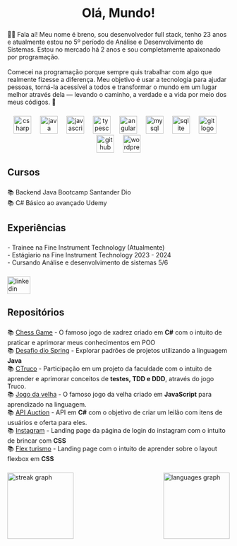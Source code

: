 <h1 align="center">Olá, Mundo!</h1>

###

<p align="left">👨‍💻 Fala aí! Meu nome é breno, sou desenvolvedor full stack, tenho 23 anos e atualmente estou no 5º período de Análise e Desenvolvimento de Sistemas. Estou no mercado há 2 anos e sou completamente apaixonado por programação.<br><br>Comecei na programação porque sempre quis trabalhar com algo que realmente fizesse a diferença. Meu objetivo é usar a tecnologia para ajudar pessoas, torná-la acessível a todos e transformar o mundo em um lugar melhor através dela — levando o caminho, a verdade e a vida por meio dos meus códigos. 🚀</p>

###

<div align="center">
  <img src="https://cdn.jsdelivr.net/gh/devicons/devicon/icons/csharp/csharp-original.svg" height="40" alt="csharp logo"  />
  <img width="12" />
  <img src="https://cdn.jsdelivr.net/gh/devicons/devicon/icons/java/java-original.svg" height="40" alt="java logo"  />
  <img width="12" />
  <img src="https://cdn.jsdelivr.net/gh/devicons/devicon/icons/javascript/javascript-original.svg" height="40" alt="javascript logo"  />
  <img width="12" />
  <img src="https://cdn.jsdelivr.net/gh/devicons/devicon/icons/typescript/typescript-original.svg" height="40" alt="typescript logo"  />
  <img width="12" />
  <img src="https://cdn.jsdelivr.net/gh/devicons/devicon/icons/angularjs/angularjs-original.svg" height="40" alt="angularjs logo"  />
  <img width="12" />
  <img src="https://cdn.jsdelivr.net/gh/devicons/devicon/icons/mysql/mysql-original.svg" height="40" alt="mysql logo"  />
  <img width="12" />
  <img src="https://cdn.jsdelivr.net/gh/devicons/devicon/icons/sqlite/sqlite-original.svg" height="40" alt="sqlite logo"  />
  <img width="12" />
  <img src="https://cdn.jsdelivr.net/gh/devicons/devicon/icons/git/git-original.svg" height="40" alt="git logo"  />
  <img width="12" />
  <img src="https://cdn.jsdelivr.net/gh/devicons/devicon/icons/github/github-original.svg" height="40" alt="github logo"  />
  <img width="12" />
  <img src="https://cdn.jsdelivr.net/gh/devicons/devicon/icons/wordpress/wordpress-original.svg" height="40" alt="wordpress logo"  />
</div>

###

<h2 align="left">Cursos</h2>

###

<p align="left">📚 Backend Java Bootcamp Santander Dio<br>📚 C# Básico ao avançado Udemy</p>

###

<h2 align="left">Experiências</h2>

###

<p align="left">- Trainee na Fine Instrument Technology (Atualmente)<br> - Estágiario na Fine Instrument Technology 2023 - 2024<br>-  Cursando Análise e desenvolvimento de sistemas 5/6</p>

###

<div align="left">
  <a href="https://www.linkedin.com/in/breno-oliveira-214591187/" target="_blank">
    <img src="https://raw.githubusercontent.com/maurodesouza/profile-readme-generator/master/src/assets/icons/social/linkedin/default.svg" width="52" height="40" alt="linkedin logo"  />
  </a>
</div>

###


###

<h2 align="left">Repositórios</h2>

###

<p align="left">📚 <a href="https://github.com/BrenoAissa/ChessGame">Chess Game</a> - O famoso jogo de xadrez criado em <b>C#</b> com o intuito de praticar e aprimorar meus conhecimentos em POO
<br> 📚 <a href="https://github.com/BrenoAissa/desafio-dio-spring">Desafio dio Spring</a> - Explorar padrões de projetos utilizando a linguagem <b>Java</b>
<br> 📚 <a href="https://github.com/BrenoAissa/CTruco">CTruco</a> - Participação em um projeto da faculdade com o intuito de aprender e aprimorar conceitos de <b>testes, TDD e DDD</b>, através do jogo Truco.
<br> 📚 <a href="https://github.com/BrenoAissa/Jogo-da-velha">Jogo da velha</a> - O famoso jogo da velha criado em <b>JavaScript</b> para aprendizado na linguagem.
<br> 📚 <a href="https://github.com/BrenoAissa/API-Auction">API Auction</a> - API em <b>C#</b> com o objetivo de criar um leilão com itens de usuários e oferta para eles.
<br> 📚 <a href="https://github.com/BrenoAissa/instagram">Instagram</a> - Landing page da página de login do instagram com o intuito de brincar com <b>CSS</b>
<br> 📚 <a href="https://github.com/BrenoAissa/Flex_Turismo">Flex turismo</a> - Landing page com o intuito de aprender sobre o layout flexbox em <b>CSS</b> </p> 

###

###

<div align="left">
  <img src="https://streak-stats.demolab.com?user=brenoaissa&locale=en&mode=daily&theme=dark&hide_border=false&border_radius=5&order=3" height="150" alt="streak graph"  />
  <img align="right" src="https://github-readme-stats.vercel.app/api/top-langs?username=brenoaissa&locale=en&hide_title=true&layout=compact&card_width=320&langs_count=5&theme=dracula&hide_border=true&order=2" height="150" alt="languages graph"/>
</div>

###
